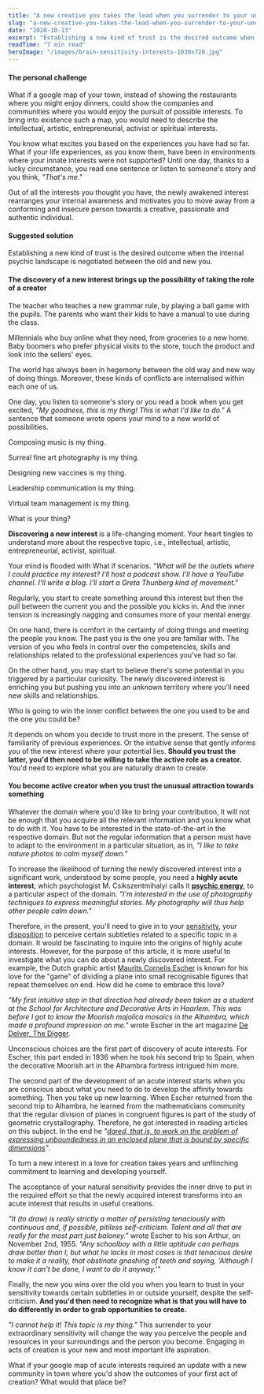 ```yaml
---
title: "A new creative you takes the lead when you surrender to your unexplained sensitivity"
slug: "a-new-creative-you-takes-the-lead-when-you-surrender-to-your-unexplained-sensitivity"
date: "2020-10-13"
excerpt: "Establishing a new kind of trust is the desired outcome when the internal psychic landscape is negotiated between the old and new you. Discover how surrendering to your creative sensitivity can transform you from a conforming individual into an authentic creator."
readTime: "7 min read"
heroImage: "/images/brain-sensitivity-interests-1030x728.jpg"
---
```


#### The personal challenge

What if a google map of your town, instead of showing the restaurants where you might enjoy dinners, could show the companies and communities where you would enjoy the pursuit of possible interests. To bring into existence such a map, you would need to describe the intellectual, artistic, entrepreneurial, activist or spiritual interests.

You know what excites you based on the experiences you have had so far. What if your life experiences, as you know them, have been in environments where your innate interests were not supported? Until one day, thanks to a lucky circumstance, you read one sentence or listen to someone's story and you think, *"That's me."*

Out of all the interests you thought you have, the newly awakened interest rearranges your internal awareness and motivates you to move away from a conforming and insecure person towards a creative, passionate and authentic individual.

#### Suggested solution

Establishing a new kind of trust is the desired outcome when the internal psychic landscape is negotiated between the old and new you.

#### The discovery of a new interest brings up the possibility of taking the role of a creator

The teacher who teaches a new grammar rule, by playing a ball game with the pupils. The parents who want their kids to have a manual to use during the class.

Millennials who buy online what they need, from groceries to a new home. Baby boomers who prefer physical visits to the store, touch the product and look into the sellers' eyes.

The world has always been in hegemony between the old way and new way of doing things. Moreover, these kinds of conflicts are internalised within each one of us.

One day, you listen to someone's story or you read a book when you get excited, *"My goodness, this is my thing! This is what I'd like to do."* A sentence that someone wrote opens your mind to a new world of possibilities.

Composing music is my thing.

Surreal fine art photography is my thing.

Designing new vaccines is my thing.

Leadership communication is my thing.

Virtual team management is my thing.

What is your thing?

**Discovering a new interest** is a life-changing moment. Your heart tingles to understand more about the respective topic, i.e., intellectual, artistic, entrepreneurial, activist, spiritual.

Your mind is flooded with What if scenarios. *"What will be the outlets where I could practice my interest? I'll host a podcast show. I'll have a YouTube channel. I'll write a blog. I'll start a Greta Thunberg kind of movement."*

Regularly, you start to create something around this interest but then the pull between the current you and the possible you kicks in. And the inner tension is increasingly nagging and consumes more of your mental energy.

On one hand, there is comfort in the certainty of doing things and meeting the people you know. The past you is the one you are familiar with. The version of you who feels in control over the competencies, skills and relationships related to the professional experiences you've had so far.

On the other hand, you may start to believe there's some potential in you triggered by a particular curiosity. The newly discovered interest is enriching you but pushing you into an unknown territory where you'll need new skills and relationships.

Who is going to win the inner conflict between the one you used to be and the one you could be?

It depends on whom you decide to trust more in the present. The sense of familiarity of previous experiences. Or the intuitive sense that gently informs you of the new interest where your potential lies. **Should you trust the latter, you'd then need to be willing to take the active role as a creator.** You'd need to explore what you are naturally drawn to create.

#### You become active creator when you trust the unusual attraction towards something

Whatever the domain where you'd like to bring your contribution, it will not be enough that you acquire all the relevant information and you know what to do with it. You have to be interested in the state-of-the-art in the respective domain. But not the regular information that a person must have to adapt to the environment in a particular situation, as in, *"I like to take nature photos to calm myself down."*

To increase the likelihood of turning the newly discovered interest into a significant work, understood by some people, you need a **highly acute interest**, which psychologist M. Csikszentmihalyi calls it **[psychic energy](https://www.adlibris.com/fi/kirja/flow-the-psychology-of-optimal-experience-9780061339202)**, to a particular aspect of the domain. *"I'm interested in the use of photography techniques to express meaningful stories. My photography will thus help other people calm down."*

Therefore, in the present, you'll need to give in to your [sensitivity](https://www.amazon.com/Wired-Create-Unraveling-Mysteries-Creative/dp/0399175660), your [disposition](https://www.researchgate.net/publication/316020613_Psychometric_Properties_and_Validation_of_a_German_High_Sensitive_Person_Scale_HSPS-G) to perceive certain subtleties related to a specific topic in a domain. It would be fascinating to inquire into the origins of highly acute interests. However, for the purpose of this article, it is more useful to investigate what you can do about a newly discovered interest. For example, the Dutch graphic artist [Maurits Cornelis Escher](https://mcescher.com/) is known for his love for the "game" of dividing a plane into small recognisable figures that repeat themselves on end. How did he come to embrace this love?

*"My first intuitive step in that direction had already been taken as a student at the School for Architecture and Decorative Arts in Haarlem. This was before I got to know the Moorish majolica mosaics in the Alhambra, which made a profound impression on me."* wrote Escher in the art magazine [De Delver, The Digger](https://www.amazon.com/Escher-Exploring-Infinite-Maurits-Cornelis/dp/0810924145).

Unconscious choices are the first part of discovery of acute interests. For Escher, this part ended in 1936 when he took his second trip to Spain, when the decorative Moorish art in the Alhambra fortress intrigued him more.

The second part of the development of an acute interest starts when you are conscious about what you need to do to develop the affinity towards something. Then you take up new learning. When Escher returned from the second trip to Alhambra, he learned from the mathematicians community that the regular division of planes in congruent figures is part of the study of geometric crystallography. Therefore, he got interested in reading articles on this subject. In the end he *"[dared, that is, to work on the problem of expressing unboundedness in an enclosed plane that is bound by specific dimensions](https://www.amazon.com/Escher-Exploring-Infinite-Maurits-Cornelis/dp/0810924145)"*.

To turn a new interest in a love for creation takes years and unflinching commitment to learning and developing yourself.

The acceptance of your natural sensitivity provides the inner drive to put in the required effort so that the newly acquired interest transforms into an acute interest that results in useful creations.

*"It (to draw) is really strictly a matter of persisting tenaciously with continuous and, if possible, pitiless self-criticism. Talent and all that are really for the most part just baloney."* wrote Escher to his son Arthur, on November 2nd, 1955. *"Any schoolboy with a little aptitude can perhaps draw better than I; but what he lacks in most cases is that tenacious desire to make it a reality, that obstinate gnashing of teeth and saying, 'Although I know it can't be done, I want to do it anyway.'"*

Finally, the new you wins over the old you when you learn to trust in your sensitivity towards certain subtleties in or outside yourself, despite the self-criticism. **And you'd then need to recognize what is that you will have to do differently in order to grab opportunities to create.**

*"I cannot help it! This topic is my thing."* This surrender to your extraordinary sensitivity will change the way you perceive the people and resources in your surroundings and the person you become. Engaging in acts of creation is your new and most important life aspiration.

What if your google map of acute interests required an update with a new community in town where you'd show the outcomes of your first act of creation? What would that place be?